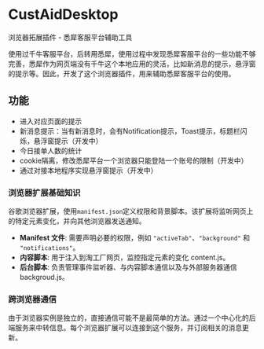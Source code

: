 # CustAidDesktop

浏览器拓展插件 - 悉犀客服平台辅助工具

使用过千牛客服平台，后转用悉犀，使用过程中发现悉犀客服平台的一些功能不够完善，悉犀作为网页端没有千牛这个本地应用的灵活，比如新消息的提示，悬浮窗的提示等。因此，开发了这个浏览器插件，用来辅助悉犀客服平台的使用。

## 功能

- 进入对应页面的提示
- 新消息提示：当有新消息时，会有Notification提示，Toast提示，标题栏闪烁，悬浮窗提示（开发中）
- 今日接单人数的统计
- cookie隔离，修改悉犀平台一个浏览器只能登陆一个账号的限制（开发中）
- 通过对接本地程序实现悬浮窗提示（开发中）


### 浏览器扩展基础知识

谷歌浏览器扩展，使用`manifest.json`定义权限和背景脚本。该扩展将监听网页上的特定元素变化，并向其他浏览器发送通知。

- **Manifest 文件**: 需要声明必要的权限，例如 `"activeTab"`、`"background"` 和 `"notifications"`。
- **内容脚本**: 用于注入到淘工厂网页，监控指定元素的变化 content.js。
- **后台脚本**: 负责管理事件监听器、与内容脚本通信以及与外部服务器通信 backgroud.js。

### 跨浏览器通信

由于浏览器实例是独立的，直接通信可能不是最简单的方法。通过一个中心化的后端服务来中转信息。每个浏览器扩展可以连接到这个服务，并订阅相关的消息更新。

